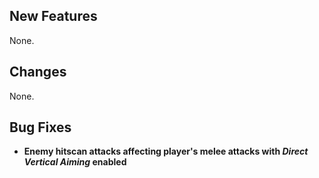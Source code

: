 ## New Features

None.

## Changes

None.

## Bug Fixes

- **Enemy hitscan attacks affecting player's melee attacks with _Direct Vertical Aiming_ enabled**
